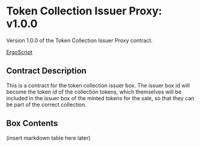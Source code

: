 # Token Collection Issuer Proxy: v1.0.0

Version 1.0.0 of the Token Collection Issuer Proxy contract.

[ErgoScript](location)

## Contract Description
This is a contract for the token collection issuer box. The issuer box id will become the token id of the collection tokens, which themselves will be included in the issuer box of the minted tokens for the sale, so that they can be part of the correct collection.

## Box Contents
(insert markdown table here later)
